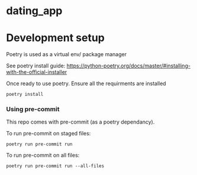 # dating_app


# Development setup
Poetry is used as a virtual env/ package manager


See poetry install guide: https://python-poetry.org/docs/master/#installing-with-the-official-installer


Once ready to use poetry. Ensure all the requirments are installed

`poetry install`


###

### Using pre-commit
This repo comes with pre-commit (as a poetry dependancy).

To run pre-commit on staged files:

`poetry run pre-commit run`

To run pre-commit on all files:

`poetry run pre-commit run --all-files`
